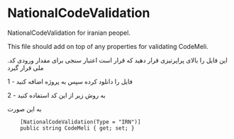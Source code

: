 # NationalCodeValidation
NationalCodeValidation for iranian peopel.


This file should add on top of any properties for validating CodeMeli.

.این فایل را بالای پراپرتیزی قرار دهید که قرار است اعتبار سنجی برای مقدار ورودی کد ملی قرار گیرد



1 - فایل را دانلود کرده سپس به پروژه اضافه کنید



2  - به روش زیر از این کد استفاده کنید



به این صورت


        [NationalCodeValidation(Type = "IRN")]
        public string CodeMeli { get; set; }
